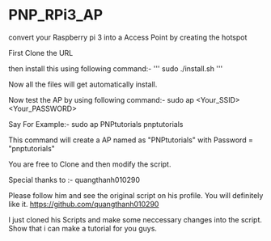 # PNP_RPi3_AP
convert your Raspberry pi 3 into a Access Point by creating the hotspot

First Clone the URL

then install this using following command:-
'''
sudo ./install.sh 
'''

Now all the files will get automatically install.

Now test the AP by using following command:-
sudo ap <Your_SSID> <Your_PASSWORD>

Say For Example:-
sudo ap PNPtutorials pnptutorials

This command will create a AP named as "PNPtutorials" with Password = "pnptutorials"

You are free to Clone and then modify the script.

Special thanks to :-
quangthanh010290

Please follow him and see the original script on his profile. You will definitely like it. 
https://github.com/quangthanh010290

I just cloned his Scripts and make some neccessary changes into the script. Show that i can make a tutorial for you guys.
